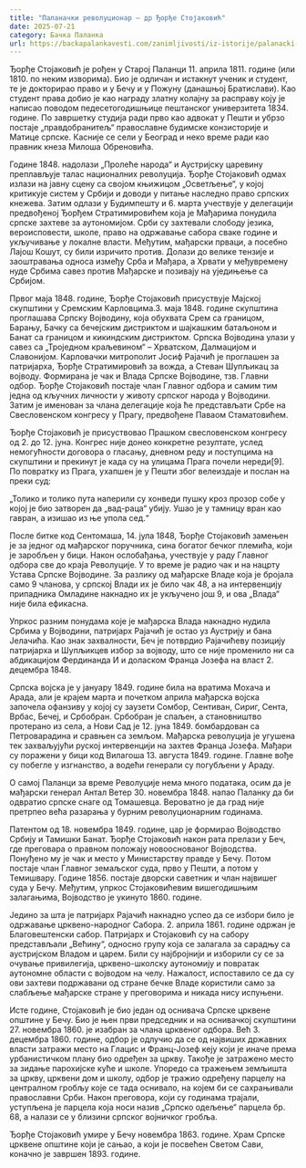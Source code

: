 ```yaml
---
title: "Паланачки револуционар – др Ђорђе Стојаковић"
date: 2025-07-21
category: Бачка Паланка
url: https://backapalankavesti.com/zanimljivosti/iz-istorije/palanacki-revolucionar-dr-djordje-stojakovic/
---
```


Ђорђе Стојаковић је рођен у Старој Паланци 11. априла 1811. године (или 1810. по неким изворима). Био је одличан и истакнут ученик и студент, те је докторирао право и у Бечу и у Пожуну (данашњој Братислави). Као студент права добио је као награду златну колајну за расправу коју је написао поводом педесетогодишњице пештанског универзитета 1834. године. По завршетку студија ради прво као адвокат у Пешти и убрзо постаје „правдобранитељ“ православне будимске конзисторије и Матице српске. Касније се сели у Београд и неко време ради као правник кнеза Милоша Обреновића.

Године 1848. надолази „Пролеће народа“ и Аустријску царевину преплављује талас националних револуција. Ђорђе Стојаковић одмах излази на јавну сцену са својом књижицом „Осветљење“, у којој критикује систем у Србији и доводи у питање наследно право српских кнежева. Затим одлази у Будимпешту и 6. марта учествује у делегацији предвођеној Ђорђем Стратимировићем која је Мађарима понудила српске захтеве за аутономијом. Срби су захтевали слободу језика, вероисповести, школе, право на одржавање сабора сваке године и укључивање у локалне власти. Међутим, мађарски прваци, а посебно Лајош Кошут, су били изричито против. Долази до велике тензије и заоштравања односа између Срба и Мађара, а Хрвати у међувремену нуде Србима савез против Мађарске и позивају на уједињење са Србијом.

Првог маја 1848. године, Ђорђе Стојаковић присуствује Мајској скупштини у Сремским Карловцима.3. маја 1848. године скупштина проглашава Српску Војводину, која обухвата Срем са границом, Барању, Бачку са бечејским дистриктом и шајкашким батаљоном и Банат са границом и кикиндским дистриктом. Српска Војводина улази у савез са „Троједном краљевином“ – Хрватском, Далмацијом и Славонијом. Карловачки митрополит Јосиф Рајачић је проглашен за патријарха, Ђорђе Стратимировић за вожда, а Стеван Шупљикац за војводу. Формирана је чак и Влада Српске Војводине, тзв. Главни одбор. Ђорђе Стојаковић постаје члан Главног одбора и самим тим једна од кључних личности у животу српског народа у Војводини. Затим је именован за члана делегације која ће представљати Србе на Свесловенском конгресу у Прагу, предвођене Паваом Стаматовићем.

Ђорђе Стојаковић је присуствовао Прашком свесловенском конгресу од 2. до 12. јуна. Конгрес није донео конкретне резултате, услед немогућности договора о гласању, дневном реду и поступцима на скупштини и прекинут је када су на улицама Прага почели нереди[9]. По повратку из Прага, ухапшен је у Пешти због велеиздаје и послан на преки суд:

„Толико и толико пута наперили су хонведи пушку кроз прозор собе у којој је био затворен да „вад-раца“ убију. Ушао је у тамницу вран као гавран, а изишао из ње упола сед.“

После битке код Сентомаша, 14. јула 1848, Ђорђе Стојаковић замењен је за једног од мађарског поручника, сина богатог бечког племића, који је заробљен у бици. Након ослобађања, учествује у раду Главног одбора све до краја Револуције. У то време је радио чак и на нацрту Устава Српске Војводине. За разлику од мађарске Владе која је бројала само 9 чланова, у српској Влади их је било чак 48, а на интервенцију припадника Омладине накнадно их је укључено још 9, и ова „Влада“ није била ефикасна.

Упркос разним понудама које је мађарска Влада накнадно нудила Србима у Војводини, патријарх Рајачић је остао уз Аустрију и бана Јелачића. Као знак захвалности, Беч је потврдио Рајачићеву позицију патријарха и Шупљикцев избор за војводу, што се није променило ни са абдикацијом Фердинанда И и доласком Франца Јозефа на власт 2. децембра 1848.

Српска војска је у јануару 1849. године била на вратима Мохача и Арада, али је крајем марта и почетком априла мађарска војска започела офанзиву у којој су заузети Сомбор, Сентиван, Сириг, Сента, Врбас, Бечеј, и Србобран. Србобран је спаљен, а становништво протерано из села, а Нови Сад је 12. јуна 1849. бомбардован са Петроварадина и сравњен са земљом. Мађарска револуција је угушена тек захваљујући руској интервенцији на захтев Франца Јозефа. Мађари су поражени у бици код Вилагоша 13. августа 1849. године. Главне вође су побегле у изгнанство, а водећи генерали су погубљени у Араду.

О самој Паланци за време Револуције нема много података, осим да је мађарски генерал Антал Ветер 30. новембра 1848. напао Паланку да би одвратио српске снаге од Томашевца. Вероватно је да град није претрпео већа разарања у бурним револуционарним годинама.

Патентом од 18. новембра 1849. године, цар је формирао Војводство Србију и Тамишки Банат. Ђорђе Стојаковић након рата прелази у Беч, где преговара о правном положају новооснованог Војводства. Понуђено му је чак и место у Министарству правде у Бечу. Потом постаје члан Главног земаљског суда, прво у Пешти, а потом у Темишвару. Године 1856. постаје дворски саветник и члан највишег суда у Бечу. Међутим, упркос Стојаковићевим вишегодишњим залагањима, Војводство је укинуто 1860. године.

Једино за шта је патријарх Рајачић накнадно успео да се избори било је одржавање црквено-народног Сабора. 2. априла 1861. године одржан је Благовештенски сабор. Патријарх и Стојаковић су на сабору представљали „Већину“, односно групу која се залагала за сарадњу са аустријском Владом и царем. Били су најбројнији и изборили су се за очување привилегија, црквено-школску аутономију и повратак аутономне области с војводом на челу. Нажалост, испоставило се да су ови захтеви подржавани од стране бечке Владе користили само за слабљење мађарске стране у преговорима и никада нису испуњени.

Исте године, Стојаковић је био један од оснивача Српске црквене општине у Бечу. Био је њен први председник и на оснивачкој скупштини 27. новембра 1860. је изабран за члана црквеног одбора. Већ 3. децембра 1860. године, одбор је одлучио да се од највиших државних власти затражи место на Глацис и Франц-Јозеф кеју који је иначе према урбанистичком плану био одређен за цркву. Такође је затражено место за зидање парохијске куће и школе. Упоредо са тражењем земљишта за цркву, црквени дом и школу, одбор је тражио одређену парцелу на централном гробљу које се тада оснивало, на којем би се сахрањивали православни Срби. Након преговора, који су годинама трајали, уступљена је парцела која носи назив „Српско одељење“ парцела бр. 68, а налази се у близини српског војничког гробља.

Ђорђе Стојаковић умире у Бечу новембра 1863. године. Храм Српске црквене општине који је сањао, а који је посвећен Светом Сави, коначно је завршен 1893. године.
